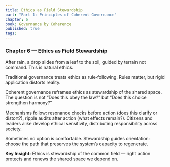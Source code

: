 ```yaml
---
title: Ethics as Field Stewardship
part: "Part 1: Principles of Coherent Governance"
chapter: 6
book: Governance by Coherence
published: true
tags:
---
```

### Chapter 6 — Ethics as Field Stewardship

After rain, a drop slides from a leaf to the soil, guided by terrain not command. This is natural ethics.

Traditional governance treats ethics as rule‑following. Rules matter, but rigid application distorts reality.

Coherent governance reframes ethics as stewardship of the shared space. The question is not “Does this obey the law?” but “Does this choice strengthen harmony?”

Mechanisms follow: resonance checks before action (does this clarify or distort?), ripple audits after action (what effects remain?). Citizens and leaders alike develop ethical sensitivity, distributing responsibility across society.

Sometimes no option is comfortable. Stewardship guides orientation: choose the path that preserves the system’s capacity to regenerate.

**Key Insight:** Ethics is stewardship of the common field — right action protects and renews the shared space we depend on.